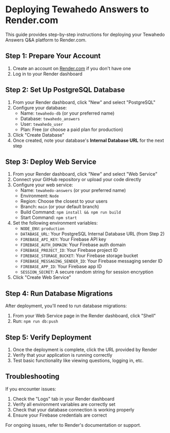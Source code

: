 # Deploying Tewahedo Answers to Render.com

This guide provides step-by-step instructions for deploying your Tewahedo Answers Q&A platform to Render.com.

## Step 1: Prepare Your Account

1. Create an account on [Render.com](https://render.com) if you don't have one
2. Log in to your Render dashboard

## Step 2: Set Up PostgreSQL Database

1. From your Render dashboard, click "New" and select "PostgreSQL"
2. Configure your database:
   - Name: `tewahedo-db` (or your preferred name)
   - Database: `tewahedo_answers` 
   - User: `tewahedo_user`
   - Plan: Free (or choose a paid plan for production)
3. Click "Create Database"
4. Once created, note your database's **Internal Database URL** for the next step

## Step 3: Deploy Web Service

1. From your Render dashboard, click "New" and select "Web Service"
2. Connect your GitHub repository or upload your code directly
3. Configure your web service:
   - Name: `tewahedo-answers` (or your preferred name)
   - Environment: `Node`
   - Region: Choose the closest to your users
   - Branch: `main` (or your default branch)
   - Build Command: `npm install && npm run build`
   - Start Command: `npm start`
4. Set the following environment variables:
   - `NODE_ENV`: `production`
   - `DATABASE_URL`: Your PostgreSQL Internal Database URL (from Step 2)
   - `FIREBASE_API_KEY`: Your Firebase API key
   - `FIREBASE_AUTH_DOMAIN`: Your Firebase auth domain
   - `FIREBASE_PROJECT_ID`: Your Firebase project ID
   - `FIREBASE_STORAGE_BUCKET`: Your Firebase storage bucket
   - `FIREBASE_MESSAGING_SENDER_ID`: Your Firebase messaging sender ID
   - `FIREBASE_APP_ID`: Your Firebase app ID
   - `SESSION_SECRET`: A secure random string for session encryption
5. Click "Create Web Service"

## Step 4: Run Database Migrations

After deployment, you'll need to run database migrations:

1. From your Web Service page in the Render dashboard, click "Shell"
2. Run: `npm run db:push`

## Step 5: Verify Deployment

1. Once the deployment is complete, click the URL provided by Render
2. Verify that your application is running correctly
3. Test basic functionality like viewing questions, logging in, etc.

## Troubleshooting

If you encounter issues:

1. Check the "Logs" tab in your Render dashboard
2. Verify all environment variables are correctly set
3. Check that your database connection is working properly
4. Ensure your Firebase credentials are correct

For ongoing issues, refer to Render's documentation or support.